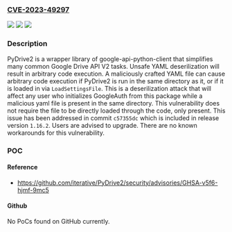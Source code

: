 ### [CVE-2023-49297](https://cve.mitre.org/cgi-bin/cvename.cgi?name=CVE-2023-49297)
![](https://img.shields.io/static/v1?label=Product&message=PyDrive2&color=blue)
![](https://img.shields.io/static/v1?label=Version&message=%3D%20%3C%201.16.2%20&color=brighgreen)
![](https://img.shields.io/static/v1?label=Vulnerability&message=CWE-502%3A%20Deserialization%20of%20Untrusted%20Data&color=brighgreen)

### Description

PyDrive2 is a wrapper library of google-api-python-client that simplifies many common Google Drive API V2 tasks. Unsafe YAML deserilization will result in arbitrary code execution. A maliciously crafted YAML file can cause arbitrary code execution if PyDrive2 is run in the same directory as it, or if it is loaded in via `LoadSettingsFile`. This is a deserilization attack that will affect any user who initializes GoogleAuth from this package while a malicious yaml file is present in the same directory. This vulnerability does not require the file to be directly loaded through the code, only present. This issue has been addressed in commit `c57355dc` which is included in release version `1.16.2`. Users are advised to upgrade. There are no known workarounds for this vulnerability.

### POC

#### Reference
- https://github.com/iterative/PyDrive2/security/advisories/GHSA-v5f6-hjmf-9mc5

#### Github
No PoCs found on GitHub currently.

